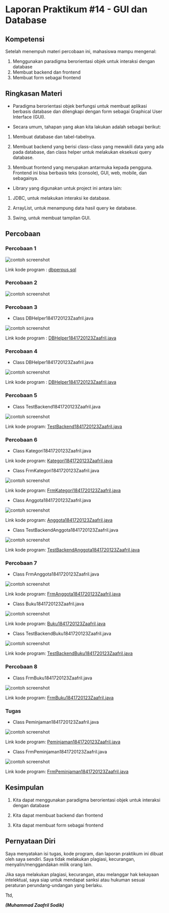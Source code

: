 # Laporan Praktikum #14 - GUI dan Database 

## Kompetensi

Setelah menempuh materi percobaan ini, mahasiswa mampu mengenal: 
1. Menggunakan paradigma berorientasi objek untuk interaksi dengan database
2. Membuat backend dan frontend
3. Membuat form sebagai frontend 
 
## Ringkasan Materi

- Paradigma berorientasi objek berfungsi untuk membuat aplikasi berbasis database dan dilengkapi dengan form sebagai Graphical User Interface (GUI).

- Secara umum, tahapan yang akan kita lakukan adalah sebagai berikut:

1.	Membuat database dan tabel-tabelnya.

2.	Membuat backend yang berisi class-class yang mewakili data yang ada pada database, dan class helper untuk melakukan eksekusi query database.

3.	Membuat frontend yang merupakan antarmuka kepada pengguna. Frontend ini bisa berbasis teks (console), GUI, web, mobile, dan sebagainya.

- Library yang digunakan untuk project ini antara lain:

1.	JDBC, untuk melakukan interaksi ke database.

2.	ArrayList, untuk menampung data hasil query ke database.

3.	Swing, untuk membuat tampilan GUI.

## Percobaan

### Percobaan 1

![contoh screenshot](img/p1.PNG)

Link kode program : [dbperpus.sql](../../src/14_GUI_dan_Database/dbperpus.sql)


### Percobaan 2

![contoh screenshot](img/p2.PNG)

### Percobaan 3

- Class DBHelper1841720123Zaafril.java

![contoh screenshot](img/P3.PNG)

Link kode program : [DBHelper1841720123Zaafril.java](../../src/14_GUI_dan_Database/DBHelper1841720123Zaafril.java)

### Percobaan 4

- Class DBHelper1841720123Zaafril.java

![contoh screenshot](img/p4.PNG)

Link kode program : [DBHelper1841720123Zaafril.java](../../src/14_GUI_dan_Database/Kategori1841720123Zaafril.java)


### Percobaan 5

- Class TestBackend1841720123Zaafril.java

![contoh screenshot](img/p5.PNG)

Link kode program: [TestBackend1841720123Zaafril.java](../../src/14_GUI_dan_Database/TestBackend1841720123Zaafril.java)

### Percobaan 6
- Class Kategori1841720123Zaafril.java

Link kode program: [Kategori1841720123Zaafril.java](../../src/14_GUI_dan_Database/Kategori1841720123Zaafril.java)

- Class FrmKategori1841720123Zaafril.java

![contoh screenshot](img/p6.PNG)

Link kode program: [FrmKategori1841720123Zaafril.java](../../src/14_GUI_dan_Database/FrmKategori1841720123Zaafril.java)

- Class Anggota1841720123Zaafril.java

![contoh screenshot](img/p6.1.PNG)

Link kode program: [Anggota1841720123Zaafril.java](../../src/14_GUI_dan_Database/Anggota1841720123Zaafril.java)

- Class TestBackendAnggota1841720123Zaafril.java

![contoh screenshot](img/p6.2.PNG)

Link kode program: [TestBackendAnggota1841720123Zaafril.java](../../src/14_GUI_dan_Database/TestBackendAnggota1841720123Zaafril.java)

### Percobaan 7

- Class FrmAnggota1841720123Zaafril.java

![contoh screenshot](img/p7.PNG)

Link kode program: [FrmAnggota1841720123Zaafril.java](../../src/14_GUI_dan_Database/FrmAnggota1841720123Zaafril.java)

- Class Buku1841720123Zaafril.java

![contoh screenshot](img/p7.1.PNG)

Link kode program: [Buku1841720123Zaafril.java](../../src/14_GUI_dan_Database/Buku1841720123Zaafril.java)

- Class TestBackendBuku1841720123Zaafril.java

![contoh screenshot](img/p7.2.PNG)

Link kode program: [TestBackendBuku1841720123Zaafril.java](../../src/14_GUI_dan_Database/TestBackendBuku1841720123Zaafril.java)

### Percobaan 8

- Class FrmBuku1841720123Zaafril.java

![contoh screenshot](img/p8.PNG)

Link kode program: [FrmBuku1841720123Zaafril.java](../../src/14_GUI_dan_Database/FrmBuku1841720123Zaafril.java)

### Tugas

- Class Peminjaman1841720123Zaafril.java

![contoh screenshot](img/t1.PNG)

Link kode program: [Peminjaman1841720123Zaafril.java](../../src/14_GUI_dan_Database/Peminjaman1841720123Zaafril.java)

- Class FrmPeminjaman1841720123Zaafril.java

![contoh screenshot](img/t2.PNG)

Link kode program: [FrmPeminjaman1841720123Zaafril.java](../../src/14_GUI_dan_Database/FrmPeminjaman1841720123Zaafril.java)

## Kesimpulan

1. Kita dapat menggunakan paradigma berorientasi objek untuk interaksi dengan database

2. Kita dapat membuat backend dan frontend

3. Kita dapat membuat form sebagai frontend 


## Pernyataan Diri

Saya menyatakan isi tugas, kode program, dan laporan praktikum ini dibuat oleh saya sendiri. Saya tidak melakukan plagiasi, kecurangan, menyalin/menggandakan milik orang lain.

Jika saya melakukan plagiasi, kecurangan, atau melanggar hak kekayaan intelektual, saya siap untuk mendapat sanksi atau hukuman sesuai peraturan perundang-undangan yang berlaku.

Ttd,

***(Muhammad Zaafril Sodik)***

